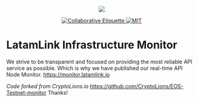 <p align="center">
	<a href="https://latamlink.io">
		<img src="https://raw.githubusercontent.com/LatamLink/latamlink.io/master/logo.png" >
	</a>
</p>

<p align="center">
	<a href="https://git.io/col">
		<img src="https://img.shields.io/badge/%E2%9C%93-collaborative_etiquette-brightgreen.svg" alt="Collaborative Etiquette">
	</a>
	<a href="#">
		<img src="https://img.shields.io/dub/l/vibe-d.svg" alt="MIT">
	</a>
</p>

# LatamLink Infrastructure Monitor

We strive to be transparent and focused on providing the most reliable API service as possible. Which is why we have published our real-time API Node Monitor. https://monitor.latamlink.io

*Code forked from CryptoLions.io*
 https://github.com/CryptoLions/EOS-Testnet-monitor
Thanks!
